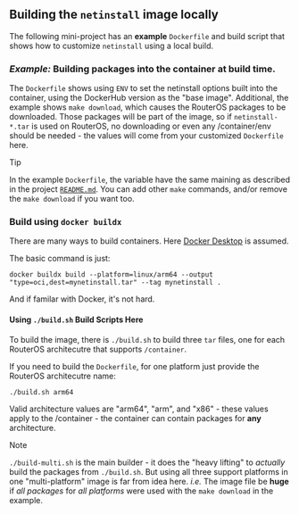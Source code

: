 ## Building the `netinstall` image locally

The following mini-project has an **example** `Dockerfile` and build script that shows how to customize `netinstall` using a local build.

### _Example:_ Building packages into the container at build time.
The `Dockerfile` shows using `ENV` to set the netinstall options built into the container, using the DockerHub version as the "base image".  Additional, the example shows `make download`, which causes the RouterOS packages to be downloaded.  Those packages will be part of the image, so if `netinstall-*.tar` is used on RouterOS, no downloading or even any /container/env should be needed - the values will come from your customized `Dockerfile` here.

> [!TIP]
>
> In the example `Dockerfile`, the variable have the same maining as described in the project [`README.md`](../../README.md).  You can add other `make` commands, and/or remove the `make download` if you want too.

### Build using `docker buildx`

There are many ways to build containers.  Here [Docker Desktop](https://www.docker.com/products/docker-desktop/) is assumed.

The basic command is just:
```
docker buildx build --platform=linux/arm64 --output "type=oci,dest=mynetinstall.tar" --tag mynetinstall .
```
And if familar with Docker, it's not hard. 

#### Using `./build.sh` Build Scripts Here

To build the image, there is `./build.sh` to build three `tar` files, one for each RouterOS architecutre that supports `/container`.   

If you need to build the `Dockerfile`, for one platform just provide the RouterOS architecutre name:
```
./build.sh arm64
``` 
Valid architecture values are "arm64", "arm", and "x86" - these values apply to the /container - the container can contain packages for **any** architecture. 


> [!NOTE]
>
> `./build-multi.sh` is the main builder - it does the "heavy lifting" to _actually_ build the packages from `./build.sh`.  But using all three support platforms in one "multi-platform" image is far from idea here.  _i.e._ The image file be **huge** if _all packages_ for _all platforms_ were used with the `make download` in the example. 
